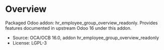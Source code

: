 # Overview

Packaged Odoo addon: hr_employee_group_overview_readonly. Provides features documented in upstream Odoo 16 under this addon.

- Source: OCA/OCB 16.0, addon hr_employee_group_overview_readonly
- License: LGPL-3

